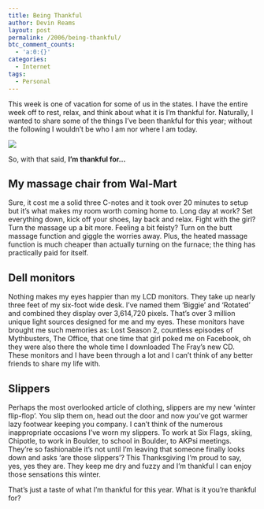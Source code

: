 ```yaml
---
title: Being Thankful
author: Devin Reams
layout: post
permalink: /2006/being-thankful/
btc_comment_counts:
  - 'a:0:{}'
categories:
  - Internet
tags:
  - Personal
---
```

This week is one of vacation for some of us in the states. I have the entire week off to rest, relax, and think about what it is I&#8217;m thankful for. Naturally, I wanted to share some of the things I&#8217;ve been thankful for this year; without the following I wouldn&#8217;t be who I am nor where I am today.

<img src="https://devin.reams.me/wp-content/uploads/2006/11/monitors.jpg" align="center" />

<!--more-->

So, with that said, **I&#8217;m thankful for&#8230;**

## My massage chair from Wal-Mart

Sure, it cost me a solid three C-notes and it took over 20 minutes to setup but it&#8217;s what makes my room worth coming home to. Long day at work? Set everything down, kick off your shoes, lay back and relax. Fight with the girl? Turn the massage up a bit more. Feeling a bit feisty? Turn on the butt massage function and giggle the worries away. Plus, the heated massage function is much cheaper than actually turning on the furnace; the thing has practically paid for itself.

## Dell monitors

Nothing makes my eyes happier than my LCD monitors. They take up nearly three feet of my six-foot wide desk. I&#8217;ve named them &#8216;Biggie&#8217; and &#8216;Rotated&#8217; and combined they display over 3,614,720 pixels. That&#8217;s over 3 million unique light sources designed for me and my eyes. These monitors have brought me such memories as: Lost Season 2, countless episodes of Mythbusters, The Office, that one time that girl poked me on Facebook, oh they were also there the whole time I downloaded The Fray&#8217;s new CD. These monitors and I have been through a lot and I can&#8217;t think of any better friends to share my life with.

## Slippers

Perhaps the most overlooked article of clothing, slippers are my new &#8216;winter flip-flop&#8217;. You slip them on, head out the door and now you&#8217;ve got warmer lazy footwear keeping you company. I can&#8217;t think of the numerous inappropriate occasions I&#8217;ve worn my slippers. To work at Six Flags, skiing, Chipotle, to work in Boulder, to school in Boulder, to AKPsi meetings. They&#8217;re so fashionable it&#8217;s not until I&#8217;m leaving that someone finally looks down and asks &#8216;are those slippers&#8217;? This Thanksgiving I&#8217;m proud to say, yes, yes they are. They keep me dry and fuzzy and I&#8217;m thankful I can enjoy those sensations this winter.

That&#8217;s just a taste of what I&#8217;m thankful for this year. What is it you&#8217;re thankful for?